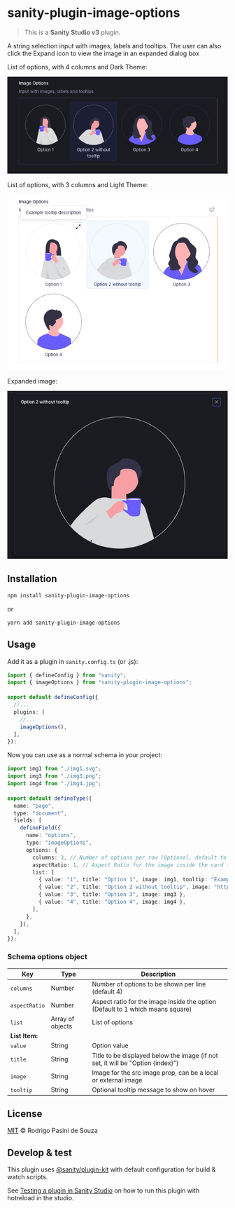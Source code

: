 # sanity-plugin-image-options

> This is a **Sanity Studio v3** plugin.

A string selection input with images, labels and tooltips. The user can also click the Expand icon to view the image in an expanded dialog box

List of options, with 4 columns and Dark Theme:

![Example 1](images/image1.png?raw=true)

List of options, with 3 columns and Light Theme:

![Example 2](images/image2.png?raw=true)

Expanded image:

![Example 3](images/image3.png?raw=true)

## Installation

```sh
npm install sanity-plugin-image-options
```

or

```sh
yarn add sanity-plugin-image-options
```

## Usage

Add it as a plugin in `sanity.config.ts` (or .js):

```ts
import { defineConfig } from "sanity";
import { imageOptions } from "sanity-plugin-image-options";

export default defineConfig({
  //...
  plugins: [
    //...
    imageOptions(),
  ],
});
```

Now you can use as a normal schema in your project:

```ts
import img1 from "./img1.svg";
import img3 from "./img3.png";
import img4 from "./img4.jpg";

export default defineType({
  name: "page",
  type: "document",
  fields: [
    defineField({
      name: "options",
      type: "imageOptions",
      options: {
        columns: 3, // Number of options per row (Optional, default to 4)
        aspectRatio: 1, // Aspect Ratio for the image inside the card (Optional, default to 1)
        list: [
          { value: "1", title: "Option 1", image: img1, tooltip: "Example tooltip message" },
          { value: "2", title: "Option 2 without tooltip", image: "https://site.com/image.png" },
          { value: "3", title: "Option 3", image: img3 },
          { value: "4", title: "Option 4", image: img4 },
        ],
      },
    }),
  ],
});
```

### Schema options object

| Key            | Type             | Description                                                                     |
| -------------- | ---------------- | ------------------------------------------------------------------------------- |
| `columns`      | Number           | Number of options to be shown per line (default 4)                              |
| `aspectRatio`  | Number           | Aspect ratio for the image inside the option (Default to 1 which means square)  |
| `list`         | Array of objects | List of options                                                                 |
| **List Item:** |                  |                                                                                 |
| `value`        | String           | Option value                                                                    |
| `title`        | String           | Title to be displayed below the image (if not set, it will be "Option {index}") |
| `image`        | String           | Image for the src image prop, can be a local or external image                  |
| `tooltip`      | String           | Optional tooltip message to show on hover                                       |

## License

[MIT](LICENSE) © Rodrigo Pasini de Souza

## Develop & test

This plugin uses [@sanity/plugin-kit](https://github.com/sanity-io/plugin-kit)
with default configuration for build & watch scripts.

See [Testing a plugin in Sanity Studio](https://github.com/sanity-io/plugin-kit#testing-a-plugin-in-sanity-studio)
on how to run this plugin with hotreload in the studio.
